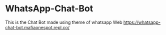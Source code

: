 # WhatsApp-Chat-Bot
This is the Chat Bot made using theme of whatsapp Web
https://whatsapp-chat-bot.mafiaonespot.repl.co/
